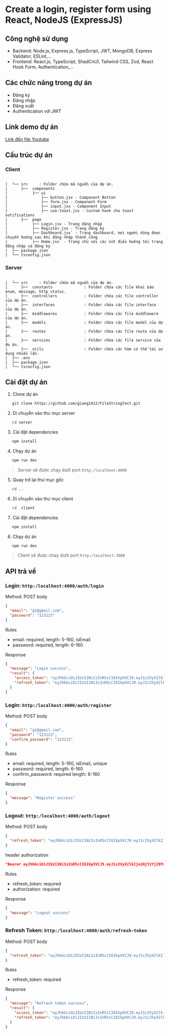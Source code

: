 # Create a login, register form using React, NodeJS (ExpressJS)

## Công nghệ sử dụng

- Backend: Node.js, Express.js, TypeScript, JWT, MongoDB, Express Validator, ESLint,...
- Frontend: React.js, TypeScript, ShadCnUI, Tailwind CSS, Zod, React Hook Form, Authentication,...

## Các chức năng trong dự án

- Đăng ký
- Đăng nhập
- Đăng xuất
- Authentication với JWT

## Link demo dự án

[Link đến file Youtube](https://www.youtube.com/watch?v=Zw9n3589Exg)

## Cấu trúc dự án

### Client

```tree

|  └── src     : Folder chứa mã nguồn của dự án.
|      ├──  components
|           ├── ui
|               ├── button.jsx - Component Button
|               ├── form.jsx - Component Form
|               ├── input.jsx - Component Input
|               ├── use-toast.jsx - Custom hook cho toast notifications
|      ├──  page
|           ├── Login.jsx - Trang đăng nhập
|           ├── Register.jsx - Trang đăng ký
|           ├── Dashboard.jsx` - Trang dashboard, nơi người dùng được chuyển hướng sau khi đăng nhập thành công
|           ├── Home.jsx` - Trang chủ với các nút điều hướng tới trang đăng nhập và đăng ký
|  ├── package.json
|  └── tsconfig.json
```

### Server

```tree

|  └── src     : Folder chứa mã nguồn của dự án.
|      ├──  constants              : Folder chứa các file khai báo enum, message, http status.
|      ├──  controllers            : Folder chứa các file controller của dự án.
|      ├──  interfaces             : Folder chứa các file interface của dự án.
|      ├──  middlewares            : Folder chứa các file middleware của dự án.
|      ├──  models                 : Folder chứa các file model của dự án.
|      ├──  routes                 : Folder chứa các file route của dự án.
|      ├──  services               : Folder chứa các file service của dự án.
|      ├──  utils                  : Folder chứa các hàm có thể tái sử dụng nhiều lần.
|  ├── .env
|  ├── package.json
|  └── tsconfig.json
```

## Cài đặt dự án

1. Clone dự án

```bash
   git clone https://github.com/giang1412/FileStringTest.git
```

2. Di chuyển vào thư mục server

```bash
   cd server
```

3. Cài đặt dependencies

```bash
   npm install
```

4. Chạy dự án

```bash
   npm run dev
```

> Server sẽ được chạy dưới port `http:/localhost:4000`

5. Quay trở lại thư mục gốc

```bash
   cd ..
```

6. Di chuyển vào thư mục client

```bash
   cd  client
```

7. Cài đặt dependencies

```bash
   npm install
```

8. Chạy dự án

```bash
   npm run dev
```

> Client sẽ được chạy dưới port `http:/localhost:3000`

## API trả về

### Login: `http:/localhost:4000/auth/login`

Method: POST
body

```json
{
  "email": "g1@gmail.com",
  "password": "123123"
}
```

Rules

- email: required, length: 5-160, isEmail
- password: required, length: 6-160

Response

```json
{
  "message": "Login success",
  "result": {
    "access_token": "eyJhbGciOiJIUzI1NiIsInR5cCI6IkpXVCJ9.eyJ1c2VyX2lkIjoiNjYzYjI0YmY5MTNmYTczYmNiOWI1NDg4Iiwicm9sZXMiOjIsInRva2VuX3R5cGUiOjAsInZlcmlmeSI6MCwiaWF0IjoxNzE1MTU2ODQ3LCJleHAiOjE3MTUxNTc3NDd9.hQphQ0mu7KWx1sWTL-cMTDDUKrKMRP6SnKUrkMaqLaM",
    "refresh_token": "eyJhbGciOiJIUzI1NiIsInR5cCI6IkpXVCJ9.eyJ1c2VyX2lkIjoiNjYzYjI0YmY5MTNmYTczYmNiOWI1NDg4Iiwicm9sZXMiOjIsInRva2VuX3R5cGUiOjAsInZlcmlmeSI6MCwiaWF0IjoxNzE1MTU2ODQ3LCJleHAiOjE3MTUxNTc3NDd9.hQphQ0mu7KWx1sWTL-cMTDDUKrKMRP6SnKUrkMaqLaM"
  }
}
```

### Login: `http:/localhost:4000/auth/register`

Method: POST
body

```json
{
  "email": "g1@gmail.com",
  "password": "123123",
  "confirm_password": "123123"
}
```

Rules

- email: required, length: 5-160, isEmail, unique
- password: required, length: 6-160
- confirm_password: required length: 6-160

Response

```json
{
  "message": "Register success"
}
```

### Logout: `http:/localhost:4000/auth/logout`

Method: POST
body

```json
{
  "refresh_token": "eyJhbGciOiJIUzI1NiIsInR5cCI6IkpXVCJ9.eyJ1c2VyX2lkIjoiNjYzYjI0YmY5MTNmYTczYmNiOWI1NDg4Iiwicm9sZXMiOjIsInRva2VuX3R5cGUiOjEsInZlcmlmeSI6MCwiZXhwIjoxNzIzNzkyMDgxLCJpYXQiOjE3MTUxNTIxMjB9.MF8ip_8xf99CcNGn1ZkOS8JuNKo1lfjoTIEy87XdSp4"
}
```

header authorization

```json
"Bearer eyJhbGciOiJIUzI1NiIsInR5cCI6IkpXVCJ9.eyJ1c2VyX2lkIjoiNjYzYjI0YmY5MTNmYTczYmNiOWI1NDg4Iiwicm9sZXMiOjIsInRva2VuX3R5cGUiOjEsInZlcmlmeSI6MCwiZXhwIjoxNzIzNzkyMDgxLCJpYXQiOjE3MTUxNTIxMjB9.MF8ip_8xf99CcNGn1ZkOS8JuNKo1lfjoTIEy87XdSp"
```

Rules

- refresh_token: required
- authorization: required

Response

```json
{
  "message": "Logout success"
}
```

### Refresh Token: `http:/localhost:4000/auth/refresh-token`

Method: POST
body

```json
{
  "refresh_token": "eyJhbGciOiJIUzI1NiIsInR5cCI6IkpXVCJ9.eyJ1c2VyX2lkIjoiNjYzYjI0YmY5MTNmYTczYmNiOWI1NDg4Iiwicm9sZXMiOjIsInRva2VuX3R5cGUiOjEsInZlcmlmeSI6MCwiZXhwIjoxNzIzNzkyMDgxLCJpYXQiOjE3MTUxNTIxMjB9.MF8ip_8xf99CcNGn1ZkOS8JuNKo1lfjoTIEy87XdSp4"
}
```

Rules

- refresh_token: required

Response

```json
{
  "message": "Refresh token success",
  "result": {
    "access_token": "eyJhbGciOiJIUzI1NiIsInR5cCI6IkpXVCJ9.eyJ1c2VyX2lkIjoiNjYzYjI0YmY5MTNmYTczYmNiOWI1NDg4Iiwicm9sZXMiOjIsInRva2VuX3R5cGUiOjAsInZlcmlmeSI6MCwiaWF0IjoxNzE1MTUyMTUyLCJleHAiOjE3MTUxNTMwNTJ9.nqJDobLTYQ6BVRb_GxmuKkm4LY9fv6CDt9sE1X_gzak",
    "refresh_token": "eyJhbGciOiJIUzI1NiIsInR5cCI6IkpXVCJ9.eyJ1c2VyX2lkIjoiNjYzYjI0YmY5MTNmYTczYmNiOWI1NDg4Iiwicm9sZXMiOjIsInRva2VuX3R5cGUiOjEsInZlcmlmeSI6MCwiZXhwIjoxNzIzNzkyMDgxLCJpYXQiOjE3MTUxNTIxNTJ9.gm-Oca6pcL0WWqff2AFRpR5leP7jKsaBZLynTyp-tdE"
  }
}
```
